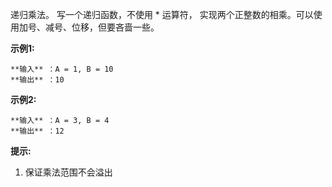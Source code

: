 递归乘法。 写一个递归函数，不使用 * 运算符， 实现两个正整数的相乘。可以使用加号、减号、位移，但要吝啬一些。

**示例1:**

    
    
    **输入** ：A = 1, B = 10
    **输出** ：10
    

**示例2:**

    
    
    **输入** ：A = 3, B = 4
    **输出** ：12
    

**提示:**

  1. 保证乘法范围不会溢出

